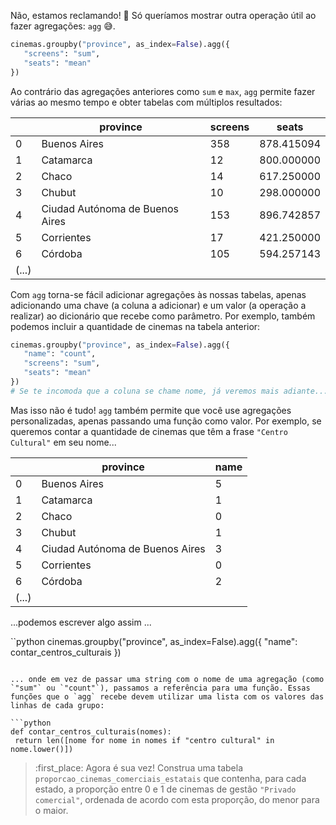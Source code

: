 Não, estamos reclamando! 🤬 Só queríamos mostrar outra operação útil ao fazer agregações: `agg` 😅.

```python
cinemas.groupby("province", as_index=False).agg({
   "screens": "sum",
   "seats": "mean"
})
```
 
Ao contrário das agregações anteriores como `sum` e `max`, `agg` permite fazer várias ao mesmo tempo e obter tabelas com múltiplos resultados:

||province|screens|seats|
|---|---|---|---|
|0|Buenos Aires|358|878.415094|
|1|Catamarca|12|800.000000|
|2|Chaco|14|617.250000|
|3|Chubut|10|298.000000|
|4|Ciudad Autónoma de Buenos Aires|153|896.742857|
|5|Corrientes|17|421.250000|
|6|Córdoba|105|594.257143|
|(...)|

Com `agg` torna-se fácil adicionar agregações às nossas tabelas, apenas adicionando uma chave (a coluna a adicionar) e um valor (a operação a realizar) ao dicionário que recebe como parâmetro. Por exemplo, também podemos incluir a quantidade de cinemas na tabela anterior:


```python
cinemas.groupby("province", as_index=False).agg({
   "name": "count",
   "screens": "sum",
   "seats": "mean"
})
# Se te incomoda que a coluna se chame nome, já veremos mais adiante...
``` 

Mas isso não é tudo! `agg` também permite que você use agregações personalizadas, apenas passando uma função como valor. Por exemplo, se queremos contar a quantidade de cinemas que têm a frase `"Centro Cultural"` em seu nome...


||province|name|
|---|---|---|
|0|Buenos Aires|5|
|1|Catamarca|1|
|2|Chaco|0|
|3|Chubut|1|
|4|Ciudad Autónoma de Buenos Aires|3|
|5|Corrientes|0|
|6|Córdoba|2|
|(...)|

...podemos escrever algo assim ...
 
``python
cinemas.groupby("province", as_index=False).agg({
   "name": contar_centros_culturais
})
```

... onde em vez de passar uma string com o nome de uma agregação (como `"sum"` ou `"count"`), passamos a referência para uma função. Essas funções que o `agg` recebe devem utilizar uma lista com os valores das linhas de cada grupo:

```python
def contar_centros_culturais(nomes):
 return len([nome for nome in nomes if "centro cultural" in nome.lower()])
```

> :first_place: Agora é sua vez! Construa uma tabela `proporcao_cinemas_comerciais_estatais` que contenha, para cada estado, a proporção entre 0 e 1 de cinemas de gestão `"Privado comercial"`, ordenada de acordo com esta proporção, do menor para o maior.
